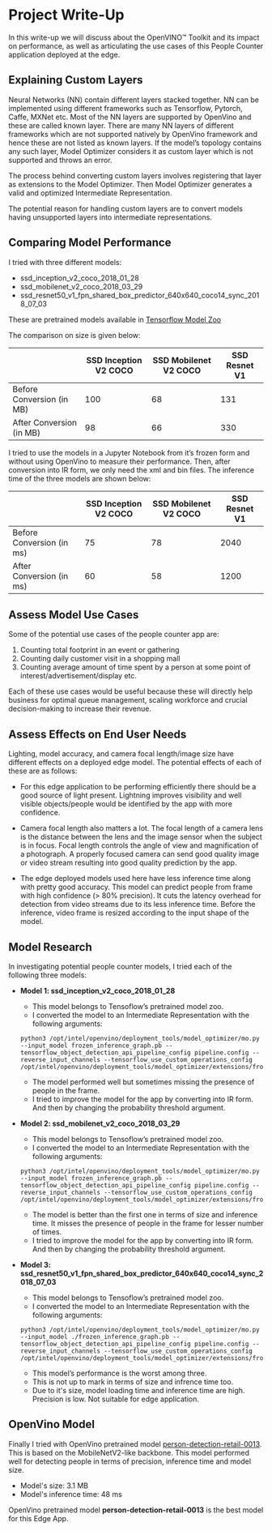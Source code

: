 # Project Write-Up

In this write-up we will discuss about the OpenVINO™ Toolkit and its impact on performance, as well as articulating the use cases of this People Counter application deployed at the edge. 

## Explaining Custom Layers

Neural Networks (NN) contain different layers stacked together. NN can be implemented using different frameworks such as Tensorflow, Pytorch, Caffe, MXNet etc. Most of the NN layers are supported by OpenVino and these are called known layer. There are many NN layers of different frameworks which are not supported natively by OpenVino framework and hence these are not listed as known layers. If the model’s topology contains any such layer, Model Optimizer considers it as custom layer which is not supported and throws an error. 

The process behind converting custom layers involves registering that layer as extensions to the Model Optimizer. Then Model Optimizer generates a valid and optimized Intermediate Representation.

The potential reason for handling custom layers are to convert models having unsupported layers into intermediate representations.

## Comparing Model Performance

I tried with three different models:

- ssd_inception_v2_coco_2018_01_28
- ssd_mobilenet_v2_coco_2018_03_29
- ssd_resnet50_v1_fpn_shared_box_predictor_640x640_coco14_sync_2018_07_03

These are pretrained models available in [Tensorflow Model Zoo](https://github.com/tensorflow/models/blob/master/research/object_detection/g3doc/detection_model_zoo.md)

The comparison on size is given below:

| |SSD Inception V2 COCO|SSD Mobilenet V2 COCO|SSD Resnet V1|
|-|-|-|-|
|Before Conversion (in MB)|100|68|131|
|After Conversion (in MB)|98|66|330|

I tried to use the models in a Jupyter Notebook from it’s frozen form and without using OpenVino to measure their performance. Then, after conversion into IR form, we only need the xml and bin files. The inference time of the three models are shown below:

| |SSD Inception V2 COCO|SSD Mobilenet V2 COCO|SSD Resnet V1|
|-|-|-|-|
|Before Conversion (in ms)|75|78|2040|
|After Conversion (in ms)|60|58|1200|

## Assess Model Use Cases

Some of the potential use cases of the people counter app are:
1. Counting total footprint in an event or gathering
2. Counting daily customer visit in a shopping mall
3. Counting average amount of time spent by a person at some point of interest/advertisement/display etc.

Each of these use cases would be useful because these will directly help business for optimal queue management, scaling workforce and crucial decision-making to increase their revenue. 

## Assess Effects on End User Needs

Lighting, model accuracy, and camera focal length/image size have different effects on a deployed edge model. The potential effects of each of these are as follows:
- For this edge application to be performing efficiently there should be a good source of light present. Lightning improves visibility and well visible objects/people would be identified by the app with more confidence. 

- Camera focal length also matters a lot. The focal length of a camera lens is the distance between the lens and the image sensor when the subject is in focus. Focal length controls the angle of view and magnification of a photograph. A properly focused camera can send good quality image or video stream resulting into good quality prediction by the app.

- The edge deployed models used here have less inference time along with pretty good accuracy. This model can predict people from frame with high confidence (> 80% precision). It cuts the latency overhead for detection from video streams due to its less inference time. Before the inference, video frame is resized according to the input shape of the model. 

## Model Research

In investigating potential people counter models, I tried each of the following three models:

- **Model 1: ssd_inception_v2_coco_2018_01_28**
  - This model belongs to Tensoflow’s pretrained model zoo.
  - I converted the model to an Intermediate Representation with the following arguments:
  ```
  python3 /opt/intel/openvino/deployment_tools/model_optimizer/mo.py --input_model frozen_inference_graph.pb --tensorflow_object_detection_api_pipeline_config pipeline.config --reverse_input_channels --tensorflow_use_custom_operations_config /opt/intel/openvino/deployment_tools/model_optimizer/extensions/front/tf/ssd_v2_support.json
  ```
  - The model performed well but sometimes missing the presence of people in the frame.
  - I tried to improve the model for the app by converting into IR form. And then by changing the probability threshold argument.
  
- **Model 2: ssd_mobilenet_v2_coco_2018_03_29**
  - This model belongs to Tensoflow’s pretrained model zoo.
  - I converted the model to an Intermediate Representation with the following arguments:
  ```
  python3 /opt/intel/openvino/deployment_tools/model_optimizer/mo.py --input_model frozen_inference_graph.pb --tensorflow_object_detection_api_pipeline_config pipeline.config --reverse_input_channels --tensorflow_use_custom_operations_config /opt/intel/openvino/deployment_tools/model_optimizer/extensions/front/tf/ssd_v2_support.json
  ```

  - The model is better than the first one in terms of size and inference time. It misses the presence of people in the frame for lesser number of times.
  - I tried to improve the model for the app by converting into IR form. And then by changing the probability threshold argument.

- **Model 3: ssd_resnet50_v1_fpn_shared_box_predictor_640x640_coco14_sync_2018_07_03**
  - This model belongs to Tensoflow’s pretrained model zoo.
  - I converted the model to an Intermediate Representation with the following arguments:
  ```
  python3 /opt/intel/openvino/deployment_tools/model_optimizer/mo.py --input_model ./frozen_inference_graph.pb --tensorflow_object_detection_api_pipeline_config pipeline.config --reverse_input_channels --tensorflow_use_custom_operations_config /opt/intel/openvino/deployment_tools/model_optimizer/extensions/front/tf/faster_rcnn_support.json
  ```
  - This model’s performance is the worst among three.
  - This is not up to mark in terms of size and infrence time too.
  - Due to it's size, model loading time and inference time are high. Precision is low. Not suitable for edge application.
  
## OpenVino Model

Finally I tried with OpenVino pretrained model [person-detection-retail-0013](https://docs.openvinotoolkit.org/latest/_models_intel_person_detection_retail_0013_description_person_detection_retail_0013.html). This is based on the MobileNetV2-like backbone. This model performed well for detecting people in terms of precision, inference time and model size. 
  - Model's size: 3.1 MB
  - Model's inference time: 48 ms
  
OpenVino pretrained model **person-detection-retail-0013** is the best model for this Edge App.